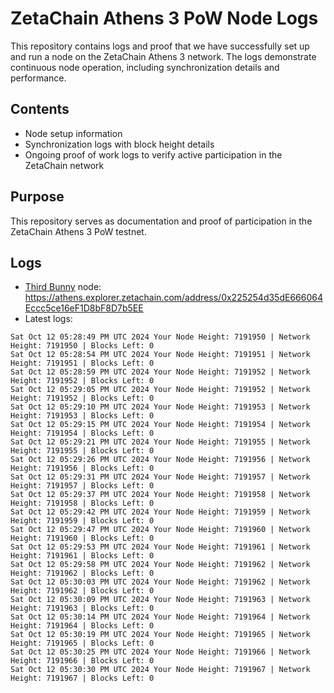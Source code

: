 # ZetaChain Athens 3 PoW Node Logs
This repository contains logs and proof that we have successfully set up and run a node on the ZetaChain Athens 3 network. The logs demonstrate continuous node operation, including synchronization details and performance.

## Contents
- Node setup information
- Synchronization logs with block height details
- Ongoing proof of work logs to verify active participation in the ZetaChain network

## Purpose
This repository serves as documentation and proof of participation in the ZetaChain Athens 3 PoW testnet.

## Logs

- [Third Bunny](https://thirdbunny.xyz/) node: https://athens.explorer.zetachain.com/address/0x225254d35dE666064Eccc5ce16eF1D8bF8D7b5EE
- Latest logs:
```
Sat Oct 12 05:28:49 PM UTC 2024 Your Node Height: 7191950 | Network Height: 7191950 | Blocks Left: 0
Sat Oct 12 05:28:54 PM UTC 2024 Your Node Height: 7191951 | Network Height: 7191951 | Blocks Left: 0
Sat Oct 12 05:28:59 PM UTC 2024 Your Node Height: 7191952 | Network Height: 7191952 | Blocks Left: 0
Sat Oct 12 05:29:05 PM UTC 2024 Your Node Height: 7191952 | Network Height: 7191952 | Blocks Left: 0
Sat Oct 12 05:29:10 PM UTC 2024 Your Node Height: 7191953 | Network Height: 7191953 | Blocks Left: 0
Sat Oct 12 05:29:15 PM UTC 2024 Your Node Height: 7191954 | Network Height: 7191954 | Blocks Left: 0
Sat Oct 12 05:29:21 PM UTC 2024 Your Node Height: 7191955 | Network Height: 7191955 | Blocks Left: 0
Sat Oct 12 05:29:26 PM UTC 2024 Your Node Height: 7191956 | Network Height: 7191956 | Blocks Left: 0
Sat Oct 12 05:29:31 PM UTC 2024 Your Node Height: 7191957 | Network Height: 7191957 | Blocks Left: 0
Sat Oct 12 05:29:37 PM UTC 2024 Your Node Height: 7191958 | Network Height: 7191958 | Blocks Left: 0
Sat Oct 12 05:29:42 PM UTC 2024 Your Node Height: 7191959 | Network Height: 7191959 | Blocks Left: 0
Sat Oct 12 05:29:47 PM UTC 2024 Your Node Height: 7191960 | Network Height: 7191960 | Blocks Left: 0
Sat Oct 12 05:29:53 PM UTC 2024 Your Node Height: 7191961 | Network Height: 7191961 | Blocks Left: 0
Sat Oct 12 05:29:58 PM UTC 2024 Your Node Height: 7191962 | Network Height: 7191962 | Blocks Left: 0
Sat Oct 12 05:30:03 PM UTC 2024 Your Node Height: 7191962 | Network Height: 7191962 | Blocks Left: 0
Sat Oct 12 05:30:09 PM UTC 2024 Your Node Height: 7191963 | Network Height: 7191963 | Blocks Left: 0
Sat Oct 12 05:30:14 PM UTC 2024 Your Node Height: 7191964 | Network Height: 7191964 | Blocks Left: 0
Sat Oct 12 05:30:19 PM UTC 2024 Your Node Height: 7191965 | Network Height: 7191965 | Blocks Left: 0
Sat Oct 12 05:30:25 PM UTC 2024 Your Node Height: 7191966 | Network Height: 7191966 | Blocks Left: 0
Sat Oct 12 05:30:30 PM UTC 2024 Your Node Height: 7191967 | Network Height: 7191967 | Blocks Left: 0
```
